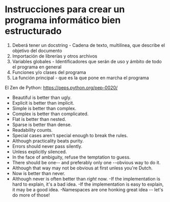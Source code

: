 # Instrucciones para crear un programa informático bien estructurado

1. Deberá tener un docstring - Cadena de texto, multilínea, que describe el objetivo del documento
2. Importación de librerías y otros archivos
3. Variables globales - Identificadores que serán de uso y ámbito de todo el programa en general
4. Funciones y/o clases del programa
5. La función principal - que es la que pone en marcha el programa

El Zen de Python:
https://peps.python.org/pep-0020/
- Beautiful is better than ugly.
- Explicit is better than implicit.
- Simple is better than complex.
- Complex is better than complicated.
- Flat is better than nested.
- Sparse is better than dense.
- Readability counts.
- Special cases aren't special enough to break the rules.
- Although practicality beats purity.
- Errors should never pass silently.
- Unless explicitly silenced.
- In the face of ambiguity, refuse the temptation to guess.
- There should be one-- and preferably only one --obvious way to do it.
- Although that way may not be obvious at first unless you're Dutch.
- Now is better than never.
- Although never is often better than *right* now.
-If the implementation is hard to explain, it's a bad idea.
-If the implementation is easy to explain, it may be a good idea.
-Namespaces are one honking great idea -- let's do more of those!
